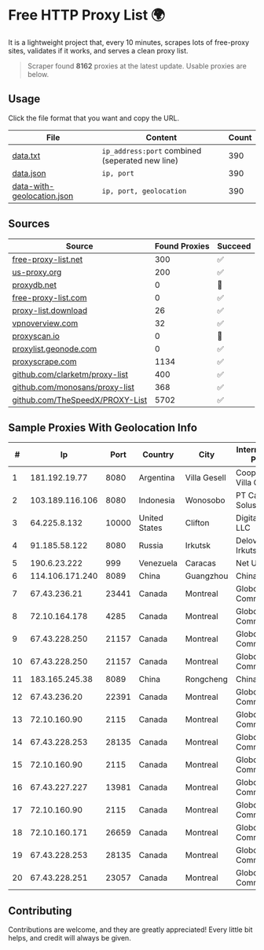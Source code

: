 
# Free HTTP Proxy List 🌍

It is a lightweight project that, every 10 minutes, scrapes lots of free-proxy sites, validates if it works, and serves a clean proxy list.


> Scraper found **8162** proxies at the latest update. Usable proxies are below.

## Usage

Click the file format that you want and copy the URL.


|File|Content|Count|
|----|-------|-----|
|[data.txt](https://raw.githubusercontent.com/themiralay/Proxy-List-World/master/data.txt)|`ip_address:port` combined (seperated new line)|390|
|[data.json](https://raw.githubusercontent.com/themiralay/Proxy-List-World/master/data.json)|`ip, port`|390|
|[data-with-geolocation.json](https://raw.githubusercontent.com/themiralay/Proxy-List-World/master/data-with-geolocation.json)|`ip, port, geolocation`|390|

## Sources

|Source|Found Proxies|Succeed|
|------|-------------|-------|
|[free-proxy-list.net](https://free-proxy-list.net)|300|✅|
|[us-proxy.org](https://www.us-proxy.org)|200|✅|
|[proxydb.net](http://proxydb.net)|0|🚫|
|[free-proxy-list.com](https://free-proxy-list.com/?page=&port=&type%5B%5D=http&type%5B%5D=https&up_time=0&search=Search)|0|✅|
|[proxy-list.download](https://www.proxy-list.download/HTTP)|26|✅|
|[vpnoverview.com](https://vpnoverview.com/privacy/anonymous-browsing/free-proxy-servers)|32|✅|
|[proxyscan.io](https://www.proxyscan.io)|0|🚫|
|[proxylist.geonode.com](https://proxylist.geonode.com/api/proxy-list?limit=300&page=1&sort_by=lastChecked&sort_type=desc&protocols=http,https)|0|✅|
|[proxyscrape.com](https://api.proxyscrape.com/v2/?request=displayproxies&protocol=http&timeout=10000&country=all&ssl=all&anonymity=all)|1134|✅|
|[github.com/clarketm/proxy-list](https://raw.githubusercontent.com/clarketm/proxy-list/master/proxy-list-raw.txt)|400|✅|
|[github.com/monosans/proxy-list](https://raw.githubusercontent.com/monosans/proxy-list/main/proxies/http.txt)|368|✅|
|[github.com/TheSpeedX/PROXY-List](https://raw.githubusercontent.com/TheSpeedX/PROXY-List/master/http.txt)|5702|✅|


## Sample Proxies With Geolocation Info

|#|Ip|Port|Country|City|Internet Service Provider|
|-|--|----|-------|----|-------------------------|
|1|181.192.19.77|8080|Argentina|Villa Gesell|Coop Telefonica Villa Gesell Ltda|
|2|103.189.116.106|8080|Indonesia|Wonosobo|PT Callysta Total Solusindo|
|3|64.225.8.132|10000|United States|Clifton|DigitalOcean, LLC|
|4|91.185.58.122|8080|Russia|Irkutsk|Delovaya Set' - Irkutsk|
|5|190.6.23.222|999|Venezuela|Caracas|Net Uno|
|6|114.106.171.240|8089|China|Guangzhou|Chinanet|
|7|67.43.236.21|23441|Canada|Montreal|GloboTech Communications|
|8|72.10.164.178|4285|Canada|Montreal|GloboTech Communications|
|9|67.43.228.250|21157|Canada|Montreal|GloboTech Communications|
|10|67.43.228.250|21157|Canada|Montreal|GloboTech Communications|
|11|183.165.245.38|8089|China|Rongcheng|Chinanet|
|12|67.43.236.20|22391|Canada|Montreal|GloboTech Communications|
|13|72.10.160.90|2115|Canada|Montreal|GloboTech Communications|
|14|67.43.228.253|28135|Canada|Montreal|GloboTech Communications|
|15|72.10.160.90|2115|Canada|Montreal|GloboTech Communications|
|16|67.43.227.227|13981|Canada|Montreal|GloboTech Communications|
|17|72.10.160.90|2115|Canada|Montreal|GloboTech Communications|
|18|72.10.160.171|26659|Canada|Montreal|GloboTech Communications|
|19|67.43.228.253|28135|Canada|Montreal|GloboTech Communications|
|20|67.43.228.251|23057|Canada|Montreal|GloboTech Communications|



## Contributing

Contributions are welcome, and they are greatly appreciated! Every
little bit helps, and credit will always be given.


